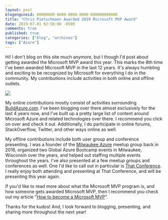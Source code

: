 ```yaml
---
layout: post
blogengineid: 00000000-0000-0000-0000-000000000000
title: "Chris Pietschmann Awarded 2019 Microsoft MVP Award"
date: 2019-07-01 02:50:00 -0500
comments: true
published: true
categories: ["blog", "archives"]
tags: ["Azure"]
---
```

Hi! I don't blog on this site much anymore, but I though I'd post about getting awarded the Microsoft MVP award this year. This marks the 8th time I've been awarded Microsoft MVP in the last 12 years. It's always humbling and exciting to be recognized by Microsoft for everything I do in the community. My contributions include activities in both online and offline outlets.

![](https://i0.wp.com/buildazure.com/wp-content/uploads/2015/06/mvp_logo_horizontal_preferred_cyan300_rgb_300ppi.png?zoom=2&amp;resize=125%2C50&amp;ssl=1)

My online contributions mostly consist of activities surrounding [BuildAzure.com](https://buildazure.com). I've been blogging over there almost exclusively for the last 4 years now, and I've built up a pretty large list of content around Microsoft Azure and related technologies over there. I recommend you click on over and check it out. Additionally, I do participate in online forums, StackOverflow, Twitter, and other ways online as well.

My offline contributions include both user group and conference presenting. I was a founder of the [Milwaukee Azure](http://mkeazure.com) meetup group back in 2016, organized two Global Azure Bootcamp events in Milwaukee, Wisconsin over the years, and helped out staffing multiple events throughout the years. I've also presented at a few meetup groups and conferences as well. One I'd like to call out in particular is [That Conference](http://thatconference.com). I really enjoy both attending and presenting at That Conference, and will be presenting this year again.

If you'd like to read more about what the Microsoft MVP program is, and how someone gets awarded Microsoft MVP, then I recommend you check out my article "[How to become a Microsoft MVP](https://buildazure.com/2018/02/20/how-to-become-a-microsoft-mvp/)".

Thanks for the kudos! And, I look forward to blogging, presenting, and sharing more throughout the next year!
